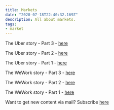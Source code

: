 ```yaml
---
title: Markets
date: "2020-07-18T22:40:32.169Z"
description: All about markets.
tags: 
- market
---
```


The Uber story - Part 3 - [here](https://dkprobes.tech/Markets/uber-3)


The Uber story - Part 2 - [here](https://dkprobes.tech/Markets/uber-2)


The Uber story - Part 1 - [here](https://dkprobes.tech/Markets/the-uber-story)


The WeWork story - Part 3 - [here](https://dkprobes.tech/Markets/wework-3)


The WeWork story - Part 2 - [here](https://dkprobes.tech/Markets/wework-2)


The WeWork story - Part 1 - [here](https://dkprobes.tech/Markets/wework)


Want to get new content via mail? Subscribe [here](https://dkprobesmarket.substack.com/subscribe)